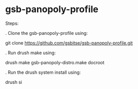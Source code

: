 gsb-panopoly-profile
====================

Steps:

. Clone the gsb-panopoly-profile using:

git clone https://github.com/gsbitse/gsb-panopoly-profile.git

. Run drush make using:

drush make gsb-panopoly-distro.make docroot

. Run the drush system install using:

drush si 

